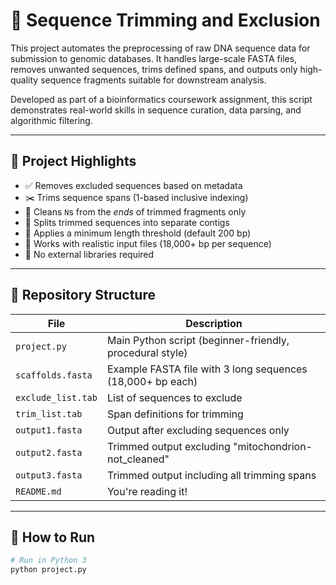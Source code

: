 # 🧬 Sequence Trimming and Exclusion

This project automates the preprocessing of raw DNA sequence data for submission to genomic databases. It handles large-scale FASTA files, removes unwanted sequences, trims defined spans, and outputs only high-quality sequence fragments suitable for downstream analysis.

Developed as part of a bioinformatics coursework assignment, this script demonstrates real-world skills in sequence curation, data parsing, and algorithmic filtering.

---

## 📌 Project Highlights

- ✅ Removes excluded sequences based on metadata
- ✂️ Trims sequence spans (1-based inclusive indexing)
- 🧹 Cleans `N`s from the *ends* of trimmed fragments only
- 🔄 Splits trimmed sequences into separate contigs
- 🧪 Applies a minimum length threshold (default 200 bp)
- 📂 Works with realistic input files (18,000+ bp per sequence)
- 🧠 No external libraries required

---

## 📁 Repository Structure

| File | Description |
|------|-------------|
| `project.py` | Main Python script (beginner-friendly, procedural style) |
| `scaffolds.fasta` | Example FASTA file with 3 long sequences (18,000+ bp each) |
| `exclude_list.tab` | List of sequences to exclude |
| `trim_list.tab` | Span definitions for trimming |
| `output1.fasta` | Output after excluding sequences only |
| `output2.fasta` | Trimmed output excluding "mitochondrion-not_cleaned" |
| `output3.fasta` | Trimmed output including all trimming spans |
| `README.md` | You're reading it! |

---

## 🚀 How to Run

```bash
# Run in Python 3
python project.py
